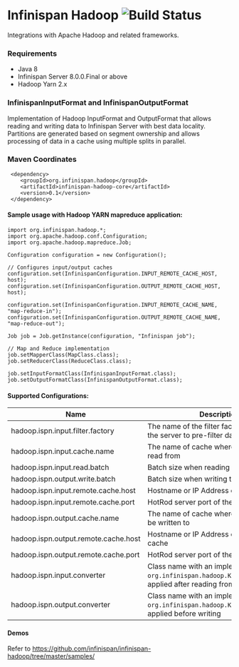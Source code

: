 # Infinispan Hadoop   ![Build Status](https://travis-ci.org/infinispan/infinispan-hadoop.svg?branch=master)

Integrations with Apache Hadoop and related frameworks.

### Requirements

* Java 8
* Infinispan Server 8.0.0.Final or above
* Hadoop Yarn 2.x

### InfinispanInputFormat and InfinispanOutputFormat

Implementation of Hadoop InputFormat and OutputFormat that allows reading and writing data to Infinispan Server with best data locality. 
Partitions are generated based on segment ownership and allows processing of data in a cache using multiple splits in parallel. 

### Maven Coordinates

```
 <dependency>  
    <groupId>org.infinispan.hadoop</groupId>  
    <artifactId>infinispan-hadoop-core</artifactId>  
    <version>0.1</version>  
 </dependency>  
```

#### Sample usage with Hadoop YARN mapreduce application:

```
import org.infinispan.hadoop.*;
import org.apache.hadoop.conf.Configuration;
import org.apache.hadoop.mapreduce.Job;

Configuration configuration = new Configuration();

// Configures input/output caches
configuration.set(InfinispanConfiguration.INPUT_REMOTE_CACHE_HOST, host);
configuration.set(InfinispanConfiguration.OUTPUT_REMOTE_CACHE_HOST, host);

configuration.set(InfinispanConfiguration.INPUT_REMOTE_CACHE_NAME, "map-reduce-in");
configuration.set(InfinispanConfiguration.OUTPUT_REMOTE_CACHE_NAME, "map-reduce-out");

Job job = Job.getInstance(configuration, "Infinispan job");

// Map and Reduce implementation
job.setMapperClass(MapClass.class);
job.setReducerClass(ReduceClass.class);

job.setInputFormatClass(InfinispanInputFormat.class);
job.setOutputFormatClass(InfinispanOutputFormat.class);

```

#### Supported Configurations:

Name          | Description | Default
------------- | -------------|----------
hadoop.ispn.input.filter.factory  | The name of the filter factory deployed on the server to pre-filter data before reading | null (no filtering)
hadoop.ispn.input.cache.name  | The name of cache where data will be read from | "default"
hadoop.ispn.input.read.batch | Batch size when reading from the cache | 5000
hadoop.ispn.output.write.batch | Batch size when writing to the cache | 500
hadoop.ispn.input.remote.cache.host | Hostname or IP Address of the input cache | localhost
hadoop.ispn.input.remote.cache.port | HotRod server port of the input cache | 11222
hadoop.ispn.output.cache.name | The name of cache where job results will be written to | "default"
hadoop.ispn.output.remote.cache.host |  Hostname or IP Address of the output cache
hadoop.ispn.output.remote.cache.port | HotRod server port of the output cache | 11222
hadoop.ispn.input.converter | Class name with an implementation of ```org.infinispan.hadoop.KeyValueConverter```, applied after reading from the cache | null (no converting)
hadoop.ispn.output.converter | Class name with an implementation of ```org.infinispan.hadoop.KeyValueConverter```, applied before writing | null (no converting)

#### Demos

Refer to https://github.com/infinispan/infinispan-hadoop/tree/master/samples/

